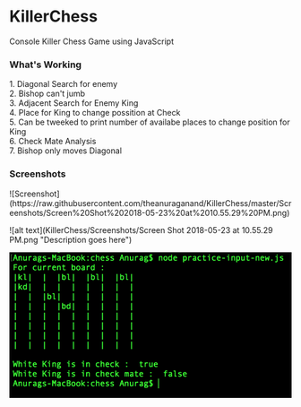 # KillerChess
Console Killer Chess Game using JavaScript

<h3>What's Working</h3>
1. Diagonal Search for enemy<br>
2. Bishop can't jumb<br>
3. Adjacent Search for Enemy King<br>
4. Place for King to change possition at Check<br>
5. Can be tweeked to print number of availabe places to change position for King<br>
6. Check Mate Analysis<br>
7. Bishop only moves Diagonal<br>

<h3>Screenshots</h3>
![Screenshot](https://raw.githubusercontent.com/theanuraganand/KillerChess/master/Screenshots/Screen%20Shot%202018-05-23%20at%2010.55.29%20PM.png)

![alt text](KillerChess/Screenshots/Screen Shot 2018-05-23 at 10.55.29 PM.png "Description goes here")

<img src='https://raw.githubusercontent.com/theanuraganand/KillerChess/master/Screenshots/Screen%20Shot%202018-05-23%20at%2010.55.29%20PM.png'>
